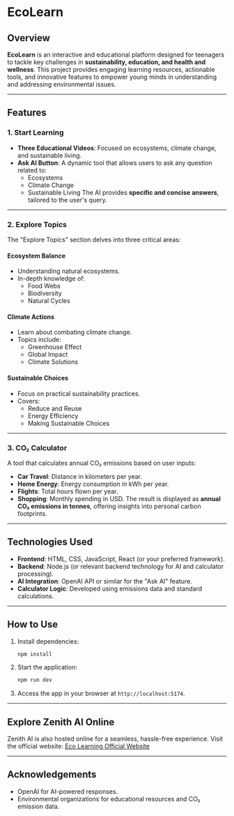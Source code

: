 
# EcoLearn

## Overview
**EcoLearn** is an interactive and educational platform designed for teenagers to tackle key challenges in **sustainability, education, and health and wellness**. This project provides engaging learning resources, actionable tools, and innovative features to empower young minds in understanding and addressing environmental issues.

---

## Features

### **1. Start Learning**
- **Three Educational Videos**: Focused on ecosystems, climate change, and sustainable living.
- **Ask AI Button**: A dynamic tool that allows users to ask any question related to:
  - Ecosystems
  - Climate Change
  - Sustainable Living
  The AI provides **specific and concise answers**, tailored to the user's query.

---

### **2. Explore Topics**
The "Explore Topics" section delves into three critical areas:

#### **Ecosystem Balance**
- Understanding natural ecosystems.
- In-depth knowledge of:
  - Food Webs
  - Biodiversity
  - Natural Cycles

#### **Climate Actions**
- Learn about combating climate change.
- Topics include:
  - Greenhouse Effect
  - Global Impact
  - Climate Solutions

#### **Sustainable Choices**
- Focus on practical sustainability practices.
- Covers:
  - Reduce and Reuse
  - Energy Efficiency
  - Making Sustainable Choices

---

### **3. CO₂ Calculator**
A tool that calculates annual CO₂ emissions based on user inputs:
- **Car Travel**: Distance in kilometers per year.
- **Home Energy**: Energy consumption in kWh per year.
- **Flights**: Total hours flown per year.
- **Shopping**: Monthly spending in USD.
The result is displayed as **annual CO₂ emissions in tonnes**, offering insights into personal carbon footprints.

---

## Technologies Used
- **Frontend**: HTML, CSS, JavaScript, React (or your preferred framework).
- **Backend**: Node.js (or relevant backend technology for AI and calculator processing).
- **AI Integration**: OpenAI API or similar for the "Ask AI" feature.
- **Calculator Logic**: Developed using emissions data and standard calculations.

---

## How to Use

1. Install dependencies:
   ```bash
   npm install
   ```

2. Start the application:
   ```bash
   npm run dev
   ```

3. Access the app in your browser at `http://localhost:5174`.
---

## Explore Zenith AI Online
Zenith AI is also hosted online for a seamless, hassle-free experience. Visit the official website: [Eco Learning Official Website](https://illustrious-kashata-2b058e.netlify.app/)

---

## Acknowledgements
- OpenAI for AI-powered responses.
- Environmental organizations for educational resources and CO₂ emission data.
